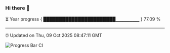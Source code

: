 ### Hi there 👋

⏳ Year progress { ███████████████████████▁▁▁▁▁▁▁ } 77.09 %

---

⏰ Updated on Thu, 09 Oct 2025 08:47:11 GMT

![Progress Bar CI](https://github.com/IshwaranRudhara/GIT-ACTION/workflows/Progress%20Bar%20CI/badge.svg)
